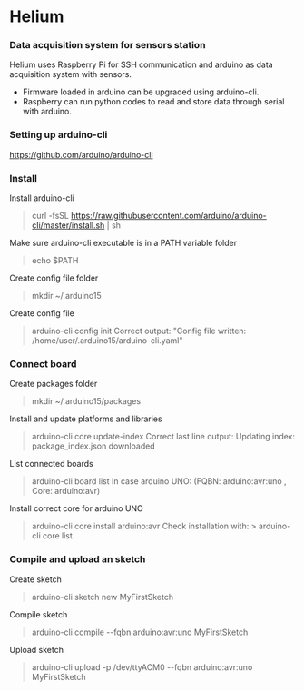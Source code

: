 # Helium
### Data acquisition system for sensors station

Helium uses Raspberry Pi for SSH communication and arduino as data acquisition system with sensors.

- Firmware loaded in arduino can be upgraded using arduino-cli.
- Raspberry can run python codes to read and store data through serial with arduino.

### Setting up arduino-cli
https://github.com/arduino/arduino-cli

### Install
Install arduino-cli
 > curl -fsSL https://raw.githubusercontent.com/arduino/arduino-cli/master/install.sh | sh

Make sure arduino-cli executable is in a PATH variable folder 
 > echo $PATH

Create config file folder
 > mkdir ~/.arduino15

Create config file
 > arduino-cli config init
 > Correct output: "Config file written: /home/user/.arduino15/arduino-cli.yaml"

### Connect board
Create packages folder
 > mkdir ~/.arduino15/packages

Install and update platforms and libraries
 > arduino-cli core update-index
 > Correct last line output: Updating index: package_index.json downloaded

List connected boards
 > arduino-cli board list
 > In case arduino UNO: (FQBN: arduino:avr:uno , Core: arduino:avr)

Install correct core for arduino UNO
 > arduino-cli core install arduino:avr
 > Check installation with: > arduino-cli core list

### Compile and upload an sketch
Create sketch
 > arduino-cli sketch new MyFirstSketch

Compile sketch
 > arduino-cli compile --fqbn arduino:avr:uno MyFirstSketch

Upload sketch
 > arduino-cli upload -p /dev/ttyACM0 --fqbn arduino:avr:uno MyFirstSketch
